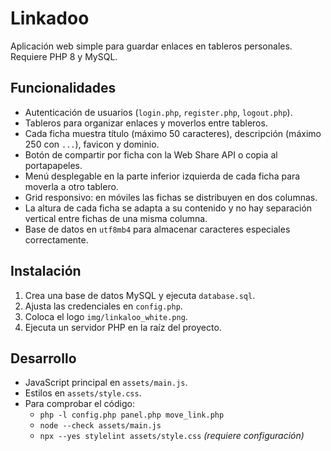 # Linkadoo

Aplicación web simple para guardar enlaces en tableros personales. Requiere PHP 8 y MySQL.

## Funcionalidades

- Autenticación de usuarios (`login.php`, `register.php`, `logout.php`).
- Tableros para organizar enlaces y moverlos entre tableros.
- Cada ficha muestra título (máximo 50 caracteres), descripción (máximo 250 con `...`), favicon y dominio.
- Botón de compartir por ficha con la Web Share API o copia al portapapeles.
- Menú desplegable en la parte inferior izquierda de cada ficha para moverla a otro tablero.
- Grid responsivo: en móviles las fichas se distribuyen en dos columnas.
- La altura de cada ficha se adapta a su contenido y no hay separación vertical entre fichas de una misma columna.
- Base de datos en `utf8mb4` para almacenar caracteres especiales correctamente.

## Instalación

1. Crea una base de datos MySQL y ejecuta `database.sql`.
2. Ajusta las credenciales en `config.php`.
3. Coloca el logo `img/linkaloo_white.png`.
4. Ejecuta un servidor PHP en la raíz del proyecto.

## Desarrollo

- JavaScript principal en `assets/main.js`.
- Estilos en `assets/style.css`.
- Para comprobar el código:
  - `php -l config.php panel.php move_link.php`
  - `node --check assets/main.js`
  - `npx --yes stylelint assets/style.css` *(requiere configuración)*

